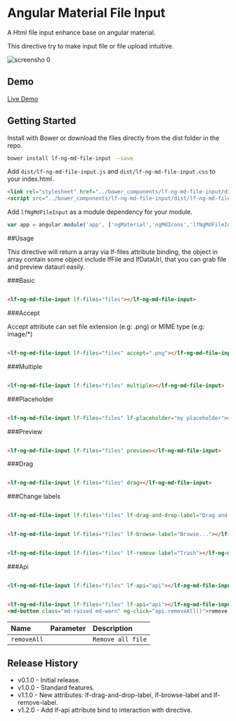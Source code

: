 # Angular Material File Input

A Html file input enhance base on angular material.

This directive try to make input file or file upload intuitive.

![screensho 0](http://shuyu.github.io/angular-material-fileinput/example/screenshot/screenshot_0.png)

## Demo

[Live Demo](http://shuyu.github.io/angular-material-fileinput/example/)

## Getting Started

Install with Bower or download the files directly from the dist folder in the repo.

```bash
bower install lf-ng-md-file-input --save
```

Add `dist/lf-ng-md-file-input.js` and `dist/lf-ng-md-file-input.css` to your index.html.

```html
<link rel="stylesheet" href="../bower_components/lf-ng-md-file-input/dist/lf-ng-md-file-input.css">
<script src="../bower_components/lf-ng-md-file-input/dist/lf-ng-md-file-input.js"></script>
```

Add `lfNgMdFileInput` as a module dependency for your module.

```js
var app = angular.module('app', ['ngMaterial','ngMdIcons','lfNgMdFileInput']);
```

##Usage

This directive will return a array via lf-files attribute binding, the object in array contain some object include lfFile and lfDataUrl, that you can grab file and preview dataurl easily.

###Basic

```html

<lf-ng-md-file-input lf-files="files"></lf-ng-md-file-input>

```

###Accept

Accept attribute can set file extension (e.g: .png) or MIME type (e.g: image/*)

```html

<lf-ng-md-file-input lf-files="files" accept=".png"></lf-ng-md-file-input>

```

###Multiple

```html

<lf-ng-md-file-input lf-files="files" multiple></lf-ng-md-file-input>

```

###Placeholder

```html

<lf-ng-md-file-input lf-files="files" lf-placeholder="my placeholder"></lf-ng-md-file-input>

```

###Preview

```html

<lf-ng-md-file-input lf-files="files" preview></lf-ng-md-file-input>

```

###Drag

```html

<lf-ng-md-file-input lf-files="files" drag></lf-ng-md-file-input>

```

###Change labels

```html

<lf-ng-md-file-input lf-files="files" lf-drag-and-drop-label="Drag and Drop this" drag></lf-ng-md-file-input>

```

```html

<lf-ng-md-file-input lf-files="files" lf-browse-label="Browse..."></lf-ng-md-file-input>

```

```html

<lf-ng-md-file-input lf-files="files" lf-remove-label="Trash"></lf-ng-md-file-input>

```

###Api

```html

<lf-ng-md-file-input lf-files="files" lf-api="api"></lf-ng-md-file-input>

```

```html

<lf-ng-md-file-input lf-files="files" lf-api="api"></lf-ng-md-file-input>
<md-button class="md-raised md-warn" ng-click="api.removeAll()">remove all</md-button>

```

| Name           | Parameter   |  Description |
| :------------- | :---------- | :---------------- |
| `removeAll`    | ` `         | `Remove all file` |

## Release History
 
* v0.1.0 - Initial release.
* v1.0.0 - Standard features.
* v1.1.0 - New attributes: lf-drag-and-drop-label, lf-browse-label and lf-remove-label.
* v1.2.0 - Add lf-api attribute bind to interaction with directive.
